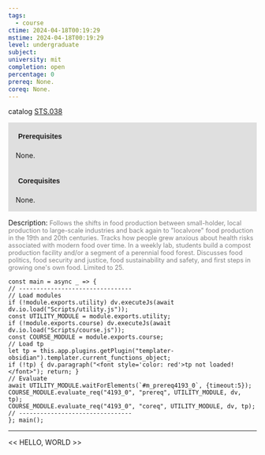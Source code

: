 ```yaml
---
tags:
  - course
ctime: 2024-04-18T00:19:29
mstime: 2024-04-18T00:19:29
level: undergraduate
subject: 
university: mit
completion: open
percentage: 0
prereq: None.
coreq: None.
---
```


catalog [STS.038](http://student.mit.edu/catalog/mSTSa.html#STS.038)

<span style="display: block; padding: 15px; background-color: rgb(100, 100, 100, 0.2);"><font id="m_prereq4193_0" style="display: block; font-family: Arial, sans-serif; font-weight: bold; padding: 5px">Prerequisites</font><br><span id="prereq4193_0">None.</span></span>
<span style="display: block; padding: 15px; background-color: rgb(100, 100, 100, 0.2);"><font id="m_coreq4193_0" style="display: block; font-family: Arial, sans-serif; font-weight: bold; padding: 5px">Corequisites</font><br><span id="coreq4193_0">None.</span></span>

<font style="">Description:</font>
<font style="color: grey; font-size: 0.8rem;">Follows the shifts in food production between small-holder, local production to large-scale industries and back again to "localvore" food production in the 19th and 20th centuries. Tracks how people grew anxious about health risks associated with modern food over time. In a weekly lab, students build a compost production facility and/or a segment of a perennial food forest. Discusses food politics, food security and justice, food sustainability and safety, and first steps in growing one's own food. Limited to 25.</font>

```dataviewjs
const main = async _ => {
// --------------------------------
// Load modules
if (!module.exports.utility) dv.executeJs(await dv.io.load("Scripts/utility.js"));
const UTILITY_MODULE = module.exports.utility;
if (!module.exports.course) dv.executeJs(await dv.io.load("Scripts/course.js"));
const COURSE_MODULE = module.exports.course;
// Load tp
let tp = this.app.plugins.getPlugin("templater-obsidian").templater.current_functions_object;
if (!tp) { dv.paragraph("<font style='color: red'>tp not loaded!</font>"); return; }
// Evaluate
await UTILITY_MODULE.waitForElements(`#m_prereq4193_0`, {timeout:5});
COURSE_MODULE.evaluate_req("4193_0", "prereq", UTILITY_MODULE, dv, tp);
COURSE_MODULE.evaluate_req("4193_0", "coreq", UTILITY_MODULE, dv, tp);
// --------------------------------
}; main();
```

---

<< HELLO, WORLD >>
